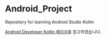 # Android_Project
Repository for learning Android Studio Kotlin

<a href="https://developer.android.com/courses/android-basics-kotlin/course?hl=ko">Android Developer Kotlin
 페이지</a>를 참고하였습니다.
